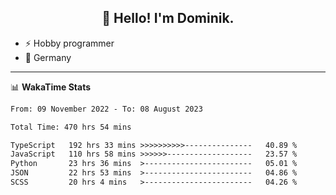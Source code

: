<h2 align="center">👋 Hello! I'm Dominik.</h2>

- ⚡ Hobby programmer
- 📍 Germany

---
📊 **WakaTime Stats**
<!--START_SECTION:waka-->

```txt
From: 09 November 2022 - To: 08 August 2023

Total Time: 470 hrs 54 mins

TypeScript   192 hrs 33 mins >>>>>>>>>>---------------   40.89 %
JavaScript   110 hrs 58 mins >>>>>>-------------------   23.57 %
Python       23 hrs 36 mins  >------------------------   05.01 %
JSON         22 hrs 53 mins  >------------------------   04.86 %
SCSS         20 hrs 4 mins   >------------------------   04.26 %
```

<!--END_SECTION:waka-->
